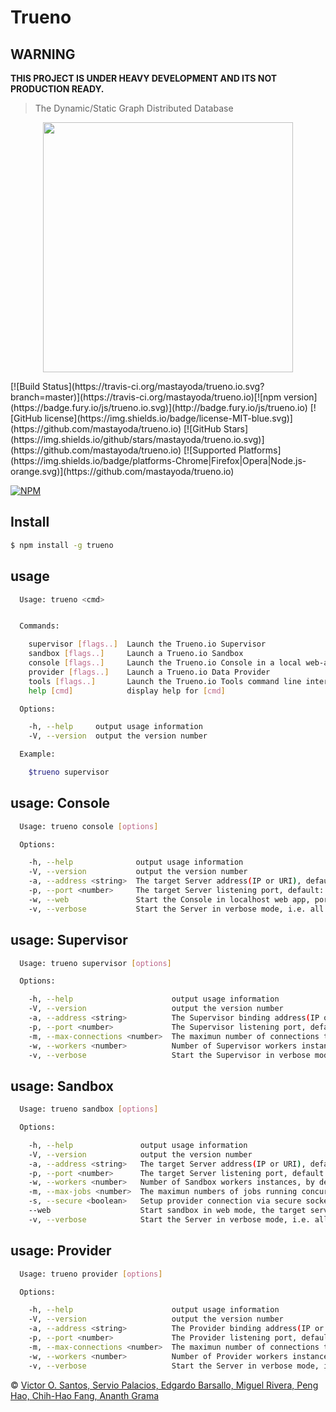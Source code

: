 # Trueno

## WARNING
<b >THIS PROJECT IS UNDER HEAVY DEVELOPMENT AND ITS NOT PRODUCTION READY.</b>

>The Dynamic/Static Graph Distributed Database

<p align="center">
  <img height="400" src="https://raw.githubusercontent.com/TruenoDB/trueno/dev/assets/images/logo_medium.png">
</p>
[![Build Status](https://travis-ci.org/mastayoda/trueno.io.svg?branch=master)](https://travis-ci.org/mastayoda/trueno.io)[![npm version](https://badge.fury.io/js/trueno.io.svg)](http://badge.fury.io/js/trueno.io) [![GitHub license](https://img.shields.io/badge/license-MIT-blue.svg)](https://github.com/mastayoda/trueno.io) [![GitHub Stars](https://img.shields.io/github/stars/mastayoda/trueno.io.svg)](https://github.com/mastayoda/trueno.io) [![Supported Platforms](https://img.shields.io/badge/platforms-Chrome|Firefox|Opera|Node.js-orange.svg)](https://github.com/mastayoda/trueno.io)

[![NPM](https://nodei.co/npm/trueno.io.png?downloads=true&downloadRank=true&stars=true)](https://nodei.co/npm/trueno.io/)

## Install

```sh
$ npm install -g trueno
```


## usage

```sh
  Usage: trueno <cmd>


  Commands:

    supervisor [flags..]  Launch the Trueno.io Supervisor
    sandbox [flags..]     Launch a Trueno.io Sandbox
    console [flags..]     Launch the Trueno.io Console in a local web-app or command line interface
    provider [flags..]    Launch a Trueno.io Data Provider
    tools [flags..]       Launch the Trueno.io Tools command line interface
    help [cmd]            display help for [cmd]

  Options:

    -h, --help     output usage information
    -V, --version  output the version number

  Example:

    $trueno supervisor
```
## usage: Console

```sh
  Usage: trueno console [options]

  Options:

    -h, --help              output usage information
    -V, --version           output the version number
    -a, --address <string>  The target Server address(IP or URI), default: global.trueno.io
    -p, --port <number>     The target Server listening port, default: 8000
    -w, --web               Start the Console in localhost web app, port: 8002
    -v, --verbose           Start the Server in verbose mode, i.e. all debbuging outputs will be printed to console
```
## usage: Supervisor

```sh
  Usage: trueno supervisor [options]

  Options:

    -h, --help                      output usage information
    -V, --version                   output the version number
    -a, --address <string>          The Supervisor binding address(IP or URI), default: global.trueno.io
    -p, --port <number>             The Supervisor listening port, default: 8000
    -m, --max-connections <number>  The maximun number of connections to this Supervisor, default: unlimited
    -w, --workers <number>          Number of Supervisor workers instances, by default: 1
    -v, --verbose                   Start the Supervisor in verbose mode, i.e. all debbuging outputs will be printed to console
```
## usage: Sandbox

```sh
  Usage: trueno sandbox [options]

  Options:

    -h, --help               output usage information
    -V, --version            output the version number
    -a, --address <string>   The target Server address(IP or URI), default: global.trueno.io
    -p, --port <number>      The target Server listening port, default: 8000
    -w, --workers <number>   Number of Sandbox workers instances, by default: 1
    -m, --max-jobs <number>  The maximun numbers of jobs running concurrently inside a worker, default: 1
    -s, --secure <boolean>   Setup provider connection via secure socket, default: false
    --web                    Start sandbox in web mode, the target server port will be used as web server port.
    -v, --verbose            Start the Server in verbose mode, i.e. all debbuging outputs will be printed to console
```
## usage: Provider

```sh
  Usage: trueno provider [options]

  Options:

    -h, --help                      output usage information
    -V, --version                   output the version number
    -a, --address <string>          The Provider binding address(IP or URI), default: global.trueno.io
    -p, --port <number>             The Provider listening port, default: 8000
    -m, --max-connections <number>  The maximun number of connections to this Provider, default: unlimited
    -w, --workers <number>          Number of Provider workers instances, by default: 1
    -v, --verbose                   Start the Server in verbose mode, i.e. all debbuging outputs will be printed to console
```

 © [Victor O. Santos, Servio Palacios, Edgardo Barsallo, Miguel Rivera, Peng Hao, Chih-Hao Fang, Ananth Grama](https://github.com/TruenoDB)

